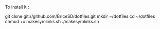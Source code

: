 To install it :

git clone git://github.com/BriceSD/dotfiles.git
mkdir ~/dotfiles
cd ~/dotfiles
chmod +x makesymlinks.sh
./makesymlinks.sh
